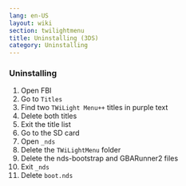 ```yaml
---
lang: en-US
layout: wiki
section: twilightmenu
title: Uninstalling (3DS)
category: Uninstalling
---
```


### Uninstalling
1. Open FBI
1. Go to `Titles`
1. Find two `TWiLight Menu++` titles in purple text
1. Delete both titles
1. Exit the title list
1. Go to the SD card
1. Open `_nds`
1. Delete the `TWiLightMenu` folder
1. Delete the nds-bootstrap and GBARunner2 files
1. Exit `_nds`
1. Delete `boot.nds`